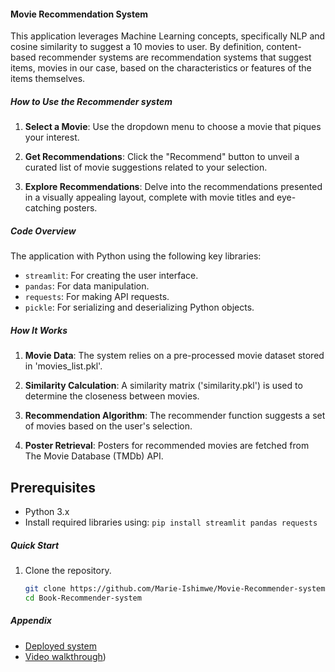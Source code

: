 #### Movie Recommendation System 

This application leverages Machine Learning concepts, specifically NLP and cosine similarity to suggest a 10 movies to user. By definition, content-based recommender systems are recommendation systems that suggest items, movies in our case, based on the characteristics or features of the items themselves.

##### How to Use the Recommender system

1. **Select a Movie**: Use the dropdown menu to choose a movie that piques your interest.

2. **Get Recommendations**: Click the "Recommend" button to unveil a curated list of movie suggestions related to your selection.

3. **Explore Recommendations**: Delve into the recommendations presented in a visually appealing layout, complete with movie titles and eye-catching posters.

##### Code Overview

The application with Python using the following key libraries:

- `streamlit`: For creating the user interface.
- `pandas`: For data manipulation.
- `requests`: For making API requests.
- `pickle`: For serializing and deserializing Python objects.

##### How It Works

1. **Movie Data**: The system relies on a pre-processed movie dataset stored in 'movies_list.pkl'.

2. **Similarity Calculation**: A similarity matrix ('similarity.pkl') is used to determine the closeness between movies.

3. **Recommendation Algorithm**: The recommender function suggests a set of movies based on the user's selection.

4. **Poster Retrieval**: Posters for recommended movies are fetched from The Movie Database (TMDb) API.

## Prerequisites

- Python 3.x
- Install required libraries using: `pip install streamlit pandas requests`

##### Quick Start

1. Clone the repository.

   ```bash
   git clone https://github.com/Marie-Ishimwe/Movie-Recommender-system.git
   cd Book-Recommender-system
##### Appendix
- [Deployed system](https://movie-recommender-systemgit-89erqew5mmuc6kz8xadk6n.streamlit.app/)
- [Video walkthrough](https://drive.google.com/drive/folders/15xXUMxKSo8RHzYKvCAYyqsylWDoMiWDJ?usp=sharing))

